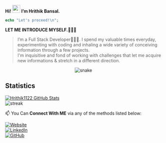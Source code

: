 **Hi!** <img src="https://media.giphy.com/media/hvRJCLFzcasrR4ia7z/giphy.gif" width="25px"> **I’m Hrithik Bansal.** <br> 
```php
echo "Let's proceed!\n";
```
**LET ME INTRODUCE MYSELF.🧑🏻‍💻** <br>
> I’m a Full Stack Developer👨🏻‍💻. I spend my valuable times everyday, experimenting with coding and inhaling a wide 
variety of conceiving information through a few projects. 
<br>I'm inquisitive and fond of working
with challenges that let me acquire new informations & stretch in a different direction.<br>

<p align="center">
  <img src="https://github.com/Hrithik1122/rosekamallove/blob/output/github-contribution-grid-snake.svg" alt="snake">
</p>

 ## Statistics
[![Hrithik1122 GitHub Stats](https://github-readme-stats.vercel.app/api?username=Hrithik1122&count_private=true&theme=midnight-purple&show_icons=true)](https://github.com/Hrithik1122)
<br>
![streak](https://github-readme-streak-stats.herokuapp.com/?user=hrithik1122&theme=highcontrast&hide_border=true&currStreakLabel=8e00d5&fire=fffff1&ring=8e00d7)

📫 You Can **Connect With ME** via any of the methods listed below:

[![Website](https://img.shields.io/badge/Website-593D88?style=for-the-badge&logo=Google%20Earth&logoColor=white)](https://hrithikbansal.epizy.com/)  <br>
[![LinkedIn](https://img.shields.io/badge/LinkedIn-0077B5?style=for-the-badge&logo=linkedin&logoColor=white)](https://www.linkedin.com/in/hrithikban) <br>
[![GitHub](https://img.shields.io/badge/-Github-181717?style=for-the-badge&logo=Github&logoColor=white)](https://github.com/hrithik1122?tab=repositories)
